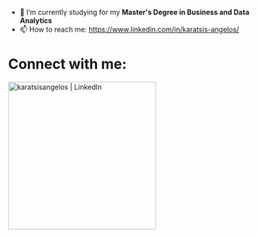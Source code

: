 - 🌱 I’m currently studying for my **Master's Degree in Business and Data Analytics**
- 📫 How to reach me: https://www.linkedin.com/in/karatsis-angelos/


# Connect with me:

[<img align="left" alt="karatsisangelos | LinkedIn" width="300px" src="https://image.flaticon.com/icons/png/512/174/174857.png" />][linkedin]

[linkedin]:https://www.linkedin.com/in/karatsis-angelos/
